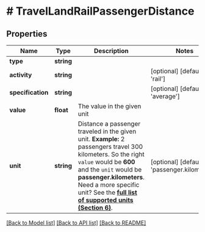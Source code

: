 # # TravelLandRailPassengerDistance

## Properties

Name | Type | Description | Notes
------------ | ------------- | ------------- | -------------
**type** | **string** |  |
**activity** | **string** |  | [optional] [default to 'rail']
**specification** | **string** |  | [optional] [default to 'average']
**value** | **float** | The value in the given unit |
**unit** | **string** | Distance a passenger traveled in the given unit.    **Example:** 2 passengers travel 300 kilometers. So the right `value` would be **600** and the `unit` would be **passenger.kilometers**.    Need a more specific unit? See the **[full list of supported units (Section 6)](https://convert.js.org/types/_unitsbymeasureraw)**. | [optional] [default to 'passenger.kilometers']

[[Back to Model list]](../../README.md#models) [[Back to API list]](../../README.md#endpoints) [[Back to README]](../../README.md)
